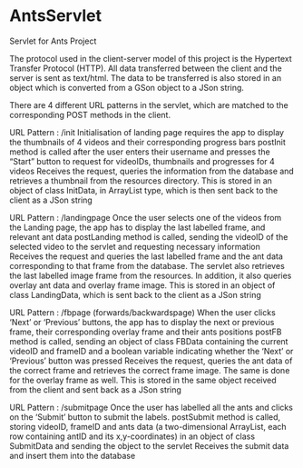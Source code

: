 # AntsServlet
Servlet for Ants Project

The protocol used in the client-server model of this project is the Hypertext Transfer Protocol (HTTP). 
All data transferred between the client and the server is sent as text/html.
The data to be transferred is also stored in an object which is converted from a GSon object to a JSon string.

There are 4 different URL patterns in the servlet, which are matched to the corresponding POST methods in the client.

URL Pattern : /init
Initialisation of landing page requires the app to display the thumbnails of 4 videos and their corresponding progress bars
postInit method is called after the user enters their username and presses the “Start” button to request for videoIDs, thumbnails and progresses for 4 videos
Receives the request, queries the information from the database and retrieves a thumbnail from the resources directory. This is stored in an object of class InitData, in ArrayList type, which is then sent back to the client as a JSon string

URL Pattern : /landingpage
Once the user selects one of the videos from the Landing page, the app has to display the last labelled frame, and relevant ant data
postLanding method is called, sending the videoID of the selected video to the servlet and requesting necessary information
Receives the request and queries the last labelled frame and the ant data corresponding to that frame from the database. The servlet also retrieves the last labelled image frame from the resources. In addition, it also queries overlay ant data and overlay frame image. This is stored in an object of class LandingData, which is sent back to the client as a JSon string

URL Pattern : /fbpage
(forwards/backwardspage)
When the user clicks ‘Next’ or ‘Previous’ buttons, the app has to display the next or previous frame, their corresponding overlay frame and their ants positions
postFB method is called, sending an object of class FBData containing the current videoID and frameID and a boolean variable indicating whether the ‘Next’ or ‘Previous’ button was pressed
Receives the request, queries the ant data of the correct frame and retrieves the correct frame image. The same is done for the overlay frame as well. This is stored in the same object received from the client and sent back as a JSon string

URL Pattern : /submitpage
Once the user has labelled all the ants and clicks on the ‘Submit’ button to submit the labels.
postSubmit method is called, storing videoID, frameID and ants data (a two-dimensional ArrayList, each row containing antID and its x,y-coordinates) in an object of class SubmitData and sending the object to the servlet
Receives the submit data and insert them into the database
